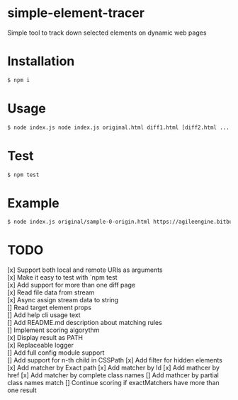 # simple-element-tracer
Simple tool to track down selected elements on dynamic web pages

# Installation
```sh
$ npm i
```

# Usage
```sh
$ node index.js node index.js original.html diff1.html [diff2.html ...  diffN.html]
```
# Test
```sh
$ npm test
```

# Example 
```sh
$ node index.js original/sample-0-origin.html https://agileengine.bitbucket.io/keFivpUlPMtzhfAy/samples/sample-0-origin.html https://agileengine.bitbucket.io/keFivpUlPMtzhfAy/samples/sample-2-container-and-clone.html https://agileengine.bitbucket.io/keFivpUlPMtzhfAy/samples/sample-3-the-escape.html samples/*
```

# TODO
[x] Support both local and remote URIs as arguments  
[x] Make it easy to test with `npm test  
[x] Add support for more than one diff page  
[x] Read file data from stream  
[x] Async assign stream data to string  
[] Read target element props  
[] Add help cli usage text  
[] Add README.md description about matching rules  
[] Implement scoring algorythm  
[x] Display result as PATH  
[x] Replaceable logger  
[] Add full config module support  
[] Add support for n-th child in CSSPath
[x] Add filter for hidden elements
[x] Add matcher by Exact path
[x] Add matcher by Id
[x] Add mathcer by href
[x] Add matcher by complete class names
[] Add mathcer by partial class names match
[] Continue scoring if exactMatchers have more than one result
